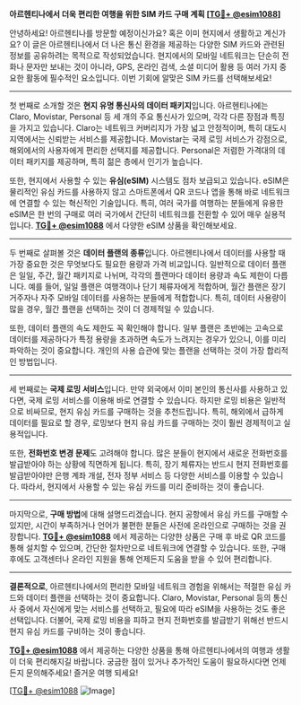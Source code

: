 **아르헨티나에서 더욱 편리한 여행을 위한 SIM 카드 구매 계획 [[TG💪+ @esim1088](https://t.me/s/esim1088)]**

안녕하세요! 아르헨티나를 방문할 예정이신가요? 혹은 이미 현지에서 생활하고 계신가요? 이 글은 아르헨티나에서 더 나은 통신 환경을 제공하는 다양한 SIM 카드와 관련된 정보를 공유하려는 목적으로 작성되었습니다. 현지에서의 모바일 네트워크는 단순히 전화나 문자만 보내는 것이 아니라, GPS, 온라인 검색, 소셜 미디어 활용 등 여러 가지 중요한 활동에 필수적인 요소입니다. 이번 기회에 알맞은 SIM 카드를 선택해보세요!

---

첫 번째로 소개할 것은 **현지 유명 통신사의 데이터 패키지**입니다. 아르헨티나에는 Claro, Movistar, Personal 등 세 개의 주요 통신사가 있으며, 각각 다른 장점과 특징을 가지고 있습니다. Claro는 네트워크 커버리지가 가장 넓고 안정적이며, 특히 대도시 지역에서는 신뢰받는 서비스를 제공합니다. Movistar는 국제 로밍 서비스가 강점으로, 해외에서의 사용자에게 편리한 선택지를 제공합니다. Personal은 저렴한 가격대의 데이터 패키지를 제공하며, 특히 젊은 층에서 인기가 높습니다.

또한, 현지에서 사용할 수 있는 **유심(eSIM)** 시스템도 점차 보급되고 있습니다. eSIM은 물리적인 유심 카드를 사용하지 않고 스마트폰에서 QR 코드나 앱을 통해 바로 네트워크에 연결할 수 있는 혁신적인 기술입니다. 특히, 여러 국가를 여행하는 분들에게 유용한 eSIM은 한 번의 구매로 여러 국가에서 간단히 네트워크를 전환할 수 있어 매우 실용적입니다. **[TG💪+ @esim1088](https://t.me/s/esim1088)** 에서 다양한 eSIM 상품을 확인해보세요.

---

두 번째로 살펴볼 것은 **데이터 플랜의 종류**입니다. 아르헨티나에서 데이터를 사용할 때 가장 중요한 것은 무엇보다도 필요한 용량과 가격 비교입니다. 일반적으로 데이터 플랜은 일일, 주간, 월간 패키지로 나뉘며, 각각의 플랜마다 데이터 용량과 속도 제한이 다릅니다. 예를 들어, 일일 플랜은 여행객이나 단기 체류자에게 적합하며, 월간 플랜은 장기 거주자나 자주 모바일 데이터를 사용하는 분들에게 적합합니다. 특히, 데이터 사용량이 많을 경우, 월간 플랜을 선택하는 것이 더 경제적일 수 있습니다.

또한, 데이터 플랜의 속도 제한도 꼭 확인해야 합니다. 일부 플랜은 초반에는 고속으로 데이터를 제공하다가 특정 용량을 초과하면 속도가 느려지는 경우가 있으니, 이를 미리 파악하는 것이 중요합니다. 개인의 사용 습관에 맞는 플랜을 선택하는 것이 가장 합리적인 방법입니다.

---

세 번째로는 **국제 로밍 서비스**입니다. 만약 외국에서 이미 본인의 통신사를 사용하고 있다면, 국제 로밍 서비스를 이용해 바로 연결할 수 있습니다. 하지만 로밍 비용은 일반적으로 비싸므로, 현지 유심 카드를 구매하는 것을 추천드립니다. 특히, 해외에서 급하게 데이터를 필요로 할 경우, 로밍보다 현지 유심 카드를 구매하는 것이 훨씬 경제적이고 실용적입니다.

또한, **전화번호 변경 문제**도 고려해야 합니다. 많은 분들이 현지에서 새로운 전화번호를 발급받아야 하는 상황에 직면하게 됩니다. 특히, 장기 체류자는 반드시 현지 전화번호를 발급받아야만 은행 계좌 개설, 전자 정부 서비스 등 다양한 서비스를 이용할 수 있습니다. 따라서, 현지에서 사용할 수 있는 유심 카드를 미리 준비하는 것이 좋습니다.

---

마지막으로, **구매 방법**에 대해 설명드리겠습니다. 현지 공항에서 유심 카드를 구매할 수 있지만, 시간이 부족하거나 언어가 불편한 분들은 사전에 온라인으로 구매하는 것을 권장합니다. **[TG💪+ @esim1088](https://t.me/s/esim1088)** 에서 제공하는 다양한 상품은 구매 후 바로 QR 코드를 통해 설치할 수 있으며, 간단한 절차만으로 네트워크에 연결할 수 있습니다. 또한, 구매 후에도 고객센터나 온라인 지원을 통해 언제든지 도움을 받을 수 있어 편리합니다.

---

**결론적으로**, 아르헨티나에서의 편리한 모바일 네트워크 경험을 위해서는 적절한 유심 카드와 데이터 플랜을 선택하는 것이 중요합니다. Claro, Movistar, Personal 등의 통신사 중에서 자신에게 맞는 서비스를 선택하고, 필요에 따라 eSIM을 사용하는 것도 좋은 선택입니다. 더불어, 국제 로밍 비용을 피하고 현지 전화번호를 발급받기 위해선 반드시 현지 유심 카드를 구비하는 것이 좋습니다.

**[TG💪+ @esim1088](https://t.me/s/esim1088)** 에서 제공하는 다양한 상품을 통해 아르헨티나에서의 여행과 생활이 더욱 편리해지길 바랍니다. 궁금한 점이 있거나 추가적인 도움이 필요하시다면 언제든지 문의해주세요! 즐거운 여행 되세요!

[[TG💪+ @esim1088](https://t.me/s/esim1088) ![Image](https://i.postimg.cc/Y0z9fWf4/image.png)]